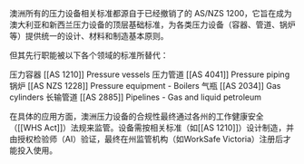 
澳洲所有的压力设备相关标准都源自于已经撤销了的 AS/NZS 1200，它旨在成为澳大利亚和新西兰压力设备的​​顶层基础标准​​，为各类压力设备（容器、管道、锅炉等）提供统一的设计、材料和制造基本原则。

但其先行职能被以下各个领域的标准所替代：

压力容器​​ [[AS 1210]]​​ Pressure vessels
压力管道​​ [[AS 4041]]​​ Pressure piping
​锅炉​​ [[AS NZS 1228]]​​ Pressure equipment - Boilers
气瓶​​ [[AS 2034]]​​ Gas cylinders
长输管道​​ [[AS 2885]]​​ Pipelines - Gas and liquid petroleum

在具体的应用方面，澳洲压力设备的合规性最终通过​​各州的工作健康安全（[[WHS Act]]）法规​​来监管。设备需按相关标准（如[[AS 1210]]）设计制造，并由​​授权检验师（AI）​​ 验证，最终在州监管机构（如WorkSafe Victoria）​​注册​​后才能投入使用。

